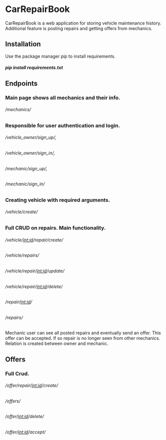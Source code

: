 # CarRepairBook

CarRepairBook is a web application for storing vehicle maintenance history.
Additional feature is posting repairs and getting offers from mechanics.

## Installation

Use the package manager pip to install requirements.
##### pip install requirements.txt

## Endpoints

### Main page shows all mechanics and their info.
###### /mechanics/

### Responsible for user authentication and login.
###### /vehicle_owner/sign_up/, 
###### /vehicle_owner/sign_in/, 
###### /mechanic/sign_up/, 
###### /mechanic/sign_in/

### Creating vehicle with required arguments.
###### /vehicle/create/

### Full CRUD on repairs. Main functionality.
###### /vehicle/<int:id>/repair/create/
###### /vehicle/repairs/
###### /vehicle/repair/<int:id>/update/
###### /vehicle/repair/<int:id>/delete/
###### /repair/<int:id>/
###### /repairs/

Mechanic user can see all posted repairs and eventually send an offer.
This offer can be accepted. If so repair is no longer seen from other mechanics.
Relation is created between owner and mechanic. 

## Offers
### Full Crud.
###### /offer/repair/<int:id>/create/
###### /offers/
###### /offer/<int:id>/delete/
###### /offer/<int:id>/accept/
